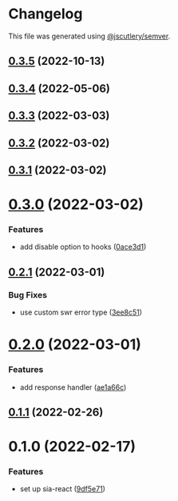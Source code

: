 # Changelog

This file was generated using [@jscutlery/semver](https://github.com/jscutlery/semver).

## [0.3.5](https://github.com/SiaFoundation/web/compare/sia-react-0.3.4...sia-react-0.3.5) (2022-10-13)



## [0.3.4](https://github.com/SiaFoundation/web/compare/sia-react-0.3.3...sia-react-0.3.4) (2022-05-06)



## [0.3.3](https://github.com/SiaFoundation/web/compare/sia-react-0.3.2...sia-react-0.3.3) (2022-03-03)



## [0.3.2](https://github.com/SiaFoundation/web/compare/sia-react-0.3.1...sia-react-0.3.2) (2022-03-02)



## [0.3.1](https://github.com/SiaFoundation/web/compare/sia-react-0.3.0...sia-react-0.3.1) (2022-03-02)



# [0.3.0](https://github.com/SiaFoundation/web/compare/sia-react-0.2.1...sia-react-0.3.0) (2022-03-02)


### Features

* add disable option to hooks ([0ace3d1](https://github.com/SiaFoundation/web/commit/0ace3d1c503982aefc72f986f8c1c777096b6358))



## [0.2.1](https://github.com/SiaFoundation/web/compare/sia-react-0.2.0...sia-react-0.2.1) (2022-03-01)


### Bug Fixes

* use custom swr error type ([3ee8c51](https://github.com/SiaFoundation/web/commit/3ee8c5154b2783c2ace68344065b7fca610d0c68))



# [0.2.0](https://github.com/SiaFoundation/web/compare/sia-react-0.1.1...sia-react-0.2.0) (2022-03-01)


### Features

* add response handler ([ae1a66c](https://github.com/SiaFoundation/web/commit/ae1a66c138cd0e9cb65c6f82f5a2cdda4adf5a8d))



## [0.1.1](https://github.com/SiaFoundation/web/compare/sia-react-0.1.0...sia-react-0.1.1) (2022-02-26)



# 0.1.0 (2022-02-17)


### Features

* set up sia-react ([9df5e71](https://github.com/SiaFoundation/web/commit/9df5e719b74383d5fbe92ff2aa626aed434869d0))

